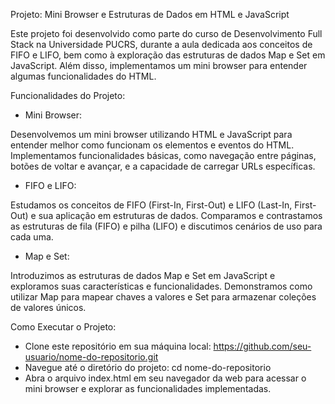 Projeto: Mini Browser e Estruturas de Dados em HTML e JavaScript

Este projeto foi desenvolvido como parte do curso de Desenvolvimento Full Stack na Universidade PUCRS, durante a aula dedicada aos conceitos de FIFO e LIFO, bem como à exploração das estruturas de dados Map e Set em JavaScript. 
Além disso, implementamos um mini browser para entender algumas funcionalidades do HTML.

Funcionalidades do Projeto:

- Mini Browser:
  
Desenvolvemos um mini browser utilizando HTML e JavaScript para entender melhor como funcionam os elementos e eventos do HTML.
Implementamos funcionalidades básicas, como navegação entre páginas, botões de voltar e avançar, e a capacidade de carregar URLs específicas.

- FIFO e LIFO:

Estudamos os conceitos de FIFO (First-In, First-Out) e LIFO (Last-In, First-Out) e sua aplicação em estruturas de dados.
Comparamos e contrastamos as estruturas de fila (FIFO) e pilha (LIFO) e discutimos cenários de uso para cada uma.

- Map e Set:

Introduzimos as estruturas de dados Map e Set em JavaScript e exploramos suas características e funcionalidades.
Demonstramos como utilizar Map para mapear chaves a valores e Set para armazenar coleções de valores únicos.

Como Executar o Projeto:
- Clone este repositório em sua máquina local: https://github.com/seu-usuario/nome-do-repositorio.git
- Navegue até o diretório do projeto: cd nome-do-repositorio
- Abra o arquivo index.html em seu navegador da web para acessar o mini browser e explorar as funcionalidades implementadas.
